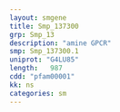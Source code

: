 ```yaml
---
layout: smgene
title: Smp_137300
grp: Smp_13
description: "amine GPCR"
smp: Smp_137300.1
uniprot: "G4LU85"
length:   987
cdd: "pfam00001"
kk: ns
categories: sm
---
```


